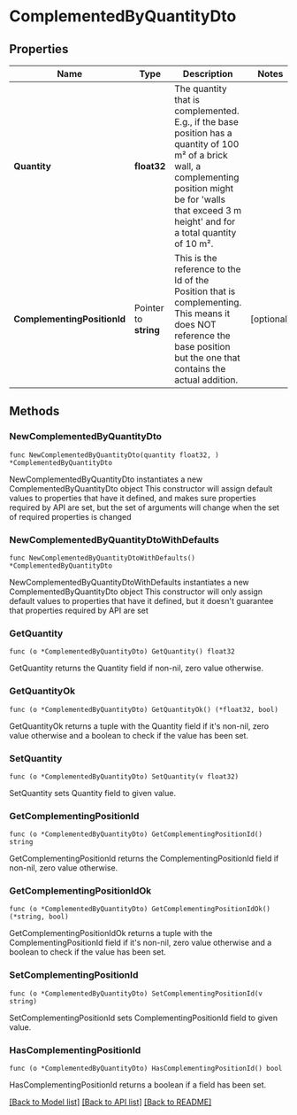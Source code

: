 # ComplementedByQuantityDto

## Properties

Name | Type | Description | Notes
------------ | ------------- | ------------- | -------------
**Quantity** | **float32** | The quantity that is complemented. E.g., if the base position has a quantity of 100 m² of a brick wall, a complementing position might be for &#39;walls that exceed 3 m height&#39; and for a total quantity of 10 m². | 
**ComplementingPositionId** | Pointer to **string** | This is the reference to the Id of the Position that is complementing. This means it does NOT reference the base position but the one that contains the actual addition. | [optional] 

## Methods

### NewComplementedByQuantityDto

`func NewComplementedByQuantityDto(quantity float32, ) *ComplementedByQuantityDto`

NewComplementedByQuantityDto instantiates a new ComplementedByQuantityDto object
This constructor will assign default values to properties that have it defined,
and makes sure properties required by API are set, but the set of arguments
will change when the set of required properties is changed

### NewComplementedByQuantityDtoWithDefaults

`func NewComplementedByQuantityDtoWithDefaults() *ComplementedByQuantityDto`

NewComplementedByQuantityDtoWithDefaults instantiates a new ComplementedByQuantityDto object
This constructor will only assign default values to properties that have it defined,
but it doesn't guarantee that properties required by API are set

### GetQuantity

`func (o *ComplementedByQuantityDto) GetQuantity() float32`

GetQuantity returns the Quantity field if non-nil, zero value otherwise.

### GetQuantityOk

`func (o *ComplementedByQuantityDto) GetQuantityOk() (*float32, bool)`

GetQuantityOk returns a tuple with the Quantity field if it's non-nil, zero value otherwise
and a boolean to check if the value has been set.

### SetQuantity

`func (o *ComplementedByQuantityDto) SetQuantity(v float32)`

SetQuantity sets Quantity field to given value.


### GetComplementingPositionId

`func (o *ComplementedByQuantityDto) GetComplementingPositionId() string`

GetComplementingPositionId returns the ComplementingPositionId field if non-nil, zero value otherwise.

### GetComplementingPositionIdOk

`func (o *ComplementedByQuantityDto) GetComplementingPositionIdOk() (*string, bool)`

GetComplementingPositionIdOk returns a tuple with the ComplementingPositionId field if it's non-nil, zero value otherwise
and a boolean to check if the value has been set.

### SetComplementingPositionId

`func (o *ComplementedByQuantityDto) SetComplementingPositionId(v string)`

SetComplementingPositionId sets ComplementingPositionId field to given value.

### HasComplementingPositionId

`func (o *ComplementedByQuantityDto) HasComplementingPositionId() bool`

HasComplementingPositionId returns a boolean if a field has been set.


[[Back to Model list]](../README.md#documentation-for-models) [[Back to API list]](../README.md#documentation-for-api-endpoints) [[Back to README]](../README.md)


